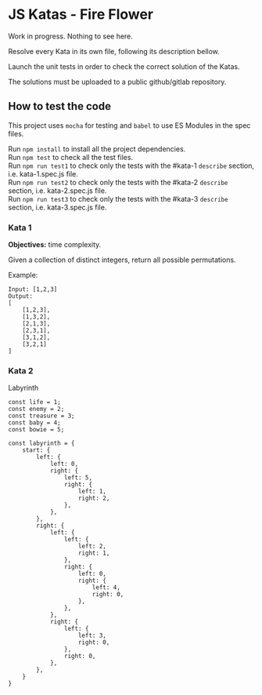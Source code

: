 # JS Katas - Fire Flower

Work in progress. Nothing to see here.

Resolve every Kata in its own file, following its description bellow.

Launch the unit tests in order to check the correct solution of the Katas.

The solutions must be uploaded to a public github/gitlab repository.

## How to test the code

This project uses `mocha` for testing and `babel` to use ES Modules in the spec files.

Run `npm install` to install all the project dependencies.\
Run `npm test` to check all the test files.\
Run `npm run test1` to check only the tests with the #kata-1 `describe` section, i.e. kata-1.spec.js file.\
Run `npm run test2` to check only the tests with the #kata-2 `describe` section, i.e. kata-2.spec.js file.\
Run `npm run test3` to check only the tests with the #kata-3 `describe` section, i.e. kata-3.spec.js file.

### Kata 1

**Objectives:** time complexity.

Given a collection of distinct integers, return all possible permutations.

Example:

    Input: [1,2,3]
    Output:
    [
        [1,2,3],
        [1,3,2],
        [2,1,3],
        [2,3,1],
        [3,1,2],
        [3,2,1]
    ]

### Kata 2

Labyrinth

    const life = 1;
    const enemy = 2;
    const treasure = 3;
    const baby = 4;
    const bowie = 5;

    const labyrinth = {
        start: {
            left: {
                left: 0,
                right: {
                    left: 5,
                    right: {
                        left: 1,
                        right: 2,
                    },
                },
            },
            right: {
                left: {
                    left: {
                        left: 2,
                        right: 1,
                    },
                    right: {
                        left: 0,
                        right: {
                            left: 4,
                            right: 0,
                        },
                    },
                },
                right: {
                    left: {
                        left: 3,
                        right: 0,
                    },
                    right: 0,
                },
            },
        }
    }
